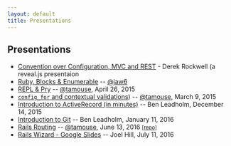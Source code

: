 ```yaml
---
layout: default
title: Presentations
---
```


## Presentations

* [Convention over Configuration, MVC and REST](/presentations/convention-mvc-rest) - Derek Rockwell (a reveal.js presentaion
* [Ruby, Blocks & Enumerable](http://jaw6.github.io/ruby-blocks-enumerable/) -- [@jaw6](http://jaw6.github.io)
* [REPL & Pry](https://gist.github.com/tamouse/9479244) -- [@tamouse][tamouse], April 26, 2015
* [`config_for` and contextual validations](/presentations/config-for-and-validation-contexts/)) -- [@tamouse][tamouse], March 9, 2015
* [Introduction to ActiveRecord (in minutes)](/presentations/IntroToActiveRecord.pdf) -- Ben Leadholm, December 14, 2015
* [Introduction to Git](/presentations/IntroToGit.pdf) -- Ben Leadholm, January 11, 2016
* [Rails Routing](https://tamouse.github.io/RailsMN-Routing-2016-06-13/) -- [@tamouse][tamouse], June 13, 2016 <small>[[repo](https://github.com/tamouse/RailsMN-Routing-2016-06-13)]</small>
* [Rails Wizard - Google Slides](https://docs.google.com/presentation/d/1GyTvU6ygWVJCVyZxK0IiZWQ8itf5UrG4zMR-ZlXOUVY/edit#slide=id.p)  -- Joel Hill, July 11, 2016


[tamouse]: https://github.com/tamouse "Tamara Temple"
